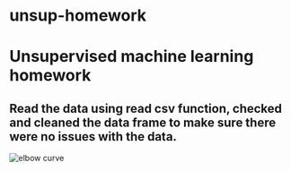 # unsup-homework

# Unsupervised machine learning homework 
## Read the data using read csv function, checked and cleaned the data frame to make sure there were no issues with the data.
![elbow curve]("C:\Users\scott\OneDrive\Documents\GitHub\unsup-homework\Photos\bokeh_plot.png")